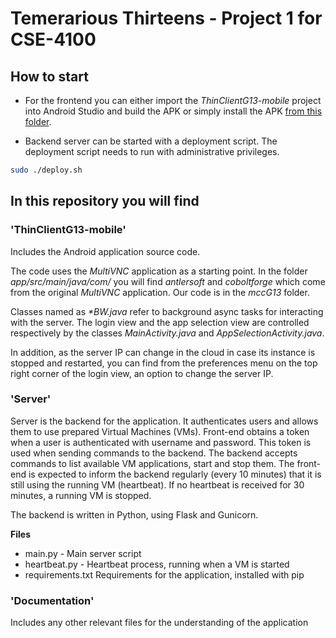 # Temerarious Thirteens - Project 1 for CSE-4100

## How to start

* For the frontend you can either import the _ThinClientG13-mobile_ project into Android Studio and build the APK or simply install the APK [from this folder](https://git.niksula.hut.fi/cs-e4100/mcc-2016-g13-p1/tree/master/ThinClientG13-mobile/app/build/outputs/apk).

* Backend server can be started with a deployment script. The deployment script needs to run with administrative privileges.
```sh
sudo ./deploy.sh
```


## In this repository you will find

### 'ThinClientG13-mobile'

Includes the Android application source code.

The code uses the *MultiVNC* application as a starting point. In the folder _app/src/main/java/com/_ you will find _antlersoft_ and _coboltforge_ which come from the original *MultiVNC* application. Our code is in the _mccG13_ folder.

Classes named as _\*BW.java_ refer to background async tasks for interacting with the server. The login view and the app selection view are controlled respectively by the classes _MainActivity.java_ and _AppSelectionActivity.java_.

In addition, as the server IP can change in the cloud in case its instance is stopped and restarted, you can find from the preferences menu on the top right corner of the login view, an option to change the server IP.

### 'Server'
Server is the backend for the application. It authenticates users and allows them to use prepared Virtual Machines (VMs). Front-end obtains a token when a user is authenticated with username and password. This token is used when sending commands to the backend. The backend accepts commands to list available VM applications, start and stop them. The front-end is expected to inform the backend regularly (every 10 minutes) that it is still using the running VM (heartbeat). If no heartbeat is received for 30 minutes, a running VM is stopped.

The backend is written in Python, using Flask and Gunicorn.

**Files**
* main.py - Main server script
* heartbeat.py - Heartbeat process, running when a VM is started 
* requirements.txt Requirements for the application, installed with pip

### 'Documentation'
Includes any other relevant files for the understanding of the application
